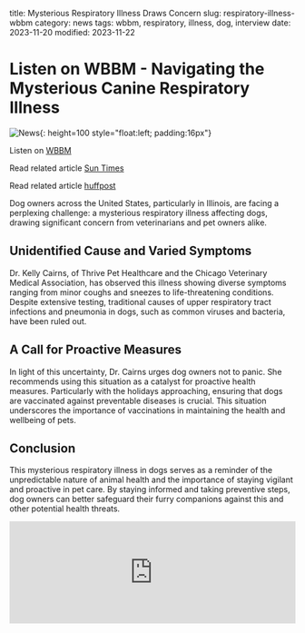 title: Mysterious Respiratory Illness Draws Concern
slug: respiratory-illness-wbbm
category: news
tags: wbbm, respiratory, illness, dog, interview
date: 2023-11-20
modified: 2023-11-22

# Listen on WBBM - Navigating the Mysterious Canine Respiratory Illness

![News]({static}/images/news.gif){: height=100 style="float:left; padding:16px"}

Listen on [WBBM](https://www.audacy.com/wbbm780/news/local/mysterious-respiratory-illness-among-dogs-draws-concern)

Read related article [Sun Times](/respiratory-illness-suntimes.html)

Read related article [huffpost](/respiratory-illness-huffpost.html)

Dog owners across the United States, particularly in Illinois, are facing a perplexing challenge: a mysterious respiratory illness affecting dogs, drawing significant concern from veterinarians and pet owners alike.

## Unidentified Cause and Varied Symptoms

Dr. Kelly Cairns, of Thrive Pet Healthcare and the Chicago Veterinary Medical Association, has observed this illness showing diverse symptoms ranging from minor coughs and sneezes to life-threatening conditions. Despite extensive testing, traditional causes of upper respiratory tract infections and pneumonia in dogs, such as common viruses and bacteria, have been ruled out.

## A Call for Proactive Measures

In light of this uncertainty, Dr. Cairns urges dog owners not to panic. She recommends using this situation as a catalyst for proactive health measures. Particularly with the holidays approaching, ensuring that dogs are vaccinated against preventable diseases is crucial. This situation underscores the importance of vaccinations in maintaining the health and wellbeing of pets.

## Conclusion

This mysterious respiratory illness in dogs serves as a reminder of the unpredictable nature of animal health and the importance of staying vigilant and proactive in pet care. By staying informed and taking preventive steps, dog owners can better safeguard their furry companions against this and other potential health threats.

<iframe src="https://omny.fm/shows/wbbmam-on-demand/mysterious-dog-illness-draws-concern/embed" width="100%" height="180" allow="autoplay; clipboard-write" frameborder="0" title="Mysterious dog illness draws concern"></iframe>
